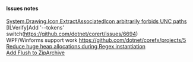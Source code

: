 #### Issues notes
[System.Drawing.Icon.ExtractAssociatedIcon arbitrarily forbids UNC paths](https://github.com/dotnet/corefx/issues/34122)  
[ILVerify]Add '--tokens' switch(https://github.com/dotnet/corert/issues/6694)  
WPF/Winforms support work https://github.com/dotnet/corefx/projects/5  
[Reduce huge heap allocations during Regex instantiation](https://github.com/dotnet/corefx/issues/30507)  
[Add Flush to ZipArchive](https://github.com/dotnet/corefx/issues/25273#issuecomment-412282034)  
